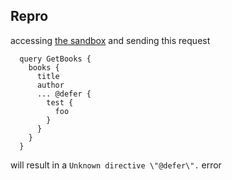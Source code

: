 ## Repro

accessing [the sandbox](http://localhost:4000/graphql) and sending this request
```gql
  query GetBooks {
    books {
      title
      author
      ... @defer {
        test {
          foo
        }
      }
    }
  }
```
will result in a `Unknown directive \"@defer\".` error
